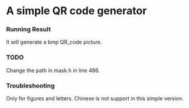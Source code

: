 # A simple QR code generator



### Running Result

It will generate a bmp QR_code picture.



### TODO

Change the path in mask.h  in line 486.



### Troubleshooting

Only for figures and letters. Chinese is not support in this simple version.